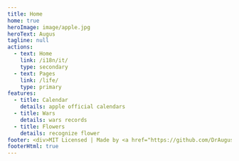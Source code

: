 ```yaml
---
title: Home
home: true
heroImage: image/apple.jpg
heroText: Augus
tagline: null
actions:
  - text: Home
    link: /i18n/it/
    type: secondary
  - text: Pages
    link: /life/
    type: primary
features:
  - title: Calendar
    details: apple official calendars
  - title: Wars
    details: wars records
  - title: Flowers
    details: recognize flower
footer: <div>MIT Licensed | Made by <a href="https://github.com/DrAugus/" target="_blank">DrAugus</a></div><div>This page was generated by <a href="https://pages.github.com/" target="_blank">GitHub Pages</a>.</div>
footerHtml: true
---
```

